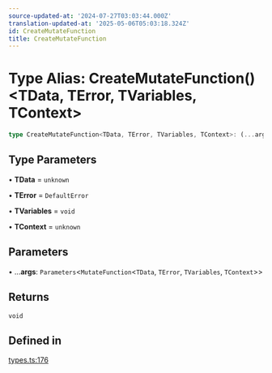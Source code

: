 ```yaml
---
source-updated-at: '2024-07-27T03:03:44.000Z'
translation-updated-at: '2025-05-06T05:03:18.324Z'
id: CreateMutateFunction
title: CreateMutateFunction
---
```


# Type Alias: CreateMutateFunction()\<TData, TError, TVariables, TContext\>

```ts
type CreateMutateFunction<TData, TError, TVariables, TContext>: (...args) => void;
```

## Type Parameters

• **TData** = `unknown`

• **TError** = `DefaultError`

• **TVariables** = `void`

• **TContext** = `unknown`

## Parameters

• ...**args**: `Parameters`\<`MutateFunction`\<`TData`, `TError`, `TVariables`, `TContext`\>\>

## Returns

`void`

## Defined in

[types.ts:176](https://github.com/TanStack/query/blob/dac5da5416b82b0be38a8fb34dde1fc6670f0a59/packages/angular-query-experimental/src/types.ts#L176)
